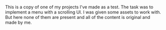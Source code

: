 This is a copy of one of my projects I've made as a test. The task was to implement a menu with a scrolling UI. I was given some assets to work with. But here none of them are present and all of the content is original and made by me.
